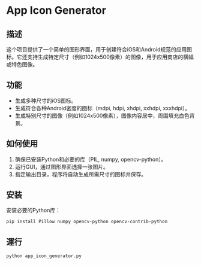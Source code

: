 # App Icon Generator

## 描述
这个项目提供了一个简单的图形界面，用于创建符合iOS和Android规范的应用图标。它还支持生成特定尺寸（例如1024x500像素）的图像，用于应用商店的横幅或特色图像。

## 功能
- 生成多种尺寸的iOS图标。
- 生成符合各种Android密度的图标（mdpi, hdpi, xhdpi, xxhdpi, xxxhdpi）。
- 生成特别尺寸的图像（例如1024x500像素），图像内容居中，周围填充白色背景。

## 如何使用
1. 确保已安装Python和必要的库（PIL, numpy, opencv-python）。
2. 运行GUI，通过图形界面选择一张图片。
3. 指定输出目录，程序将自动生成所需尺寸的图标并保存。

## 安装
安装必要的Python库：
```bash
pip install Pillow numpy opencv-python opencv-contrib-python
```

## 運行

```bash
python app_icon_generator.py
```

